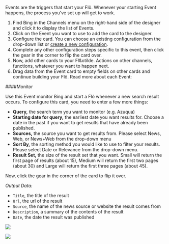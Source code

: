 Events are the triggers that start your Fl&otilde;. Whenever your starting Event happens, the process you've set up will get to work.  

1. Find Bing in the Channels menu on the right-hand side of the designer and click it to display the list of Events.
2. Click on the Event you want to use to add the card to the designer. 
3. Configure the card. You can choose an existing configuration from the drop-down list or [create a new configuration](). 
4. Complete any other configuration steps specific to this event, then click the gear in the corner to flip the card over. 
5. Now, add other cards to your Fl&otilde. Actions on other channels, functions, whatever you want to happen next. 
6. Drag data from the Event card to empty fields on other cards and continue building your Fl&otilde;. Read more about each Event:

####Monitor

Use this Event monitor Bing and start a Flõ whenever a new search result occurs. To configure this card, you need to enter a few more things:

* **Query,** the search term you want to monitor (e.g. Azuqua)
* **Starting date for query,** the earliest date you want results for. Choose a date in the past if you want to get results that have already been published. 
* **Sources,** the source you want to get results from. Please select News, Web, or News+Web from the drop-down menu
* **Sort By,** the sorting method you would like to use to filter your results. Please select Date or Relevance from the drop-down menu.
* **Result Set,** the size of the result set that you want. Small will return the first page of results (about 15), Medium will return the first two pages (about 30) and Large will return the first three pages (about 45). 

Now, click the gear in the corner of the card to flip it over. 

*Output Data:*

*  `Title`, the title of the result
*  `Url`, the url of the result
*  `Source`, the name of the news source or website the result comes from
*  `Description`, a summary of the contents of the result
*  `Date`, the date the result was published

<img src="https://s3.amazonaws.com/azuqua_static/help-center/Channels/bing/bing-event-1-1.png"></img>

<img src="https://s3.amazonaws.com/azuqua_static/help-center/Channels/bing/bing-event-1-2.png"></img>
